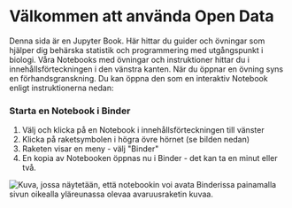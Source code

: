 Välkommen att använda Open Data
===============================

Denna sida är en Jupyter Book. Här hittar du guider och övningar som hjälper dig behärska statistik och programmering med utgångspunkt i biologi.
Våra Notebooks med övningar och instruktioner hittar du i innehållsförteckningen i den vänstra kanten.
När du öppnar en övning syns en förhandsgranskning. Du kan öppna den som en interaktiv Notebook enligt instruktionerna nedan:


### Starta en Notebook i Binder

1. Välj och klicka på en Notebook i innehållsförteckningen till vänster
1. Klicka på raketsymbolen i högra övre hörnet (se bilden nedan)
1. Raketen visar en meny - välj "Binder"
1. En kopia av Notebooken öppnas nu i Binder - det kan ta en minut eller två.

![Kuva, jossa näytetään, että notebookin voi avata Binderissa painamalla sivun oikealla yläreunassa olevaa avaruusraketin kuvaa.](/kuvat/jupyter-book-example.png)
